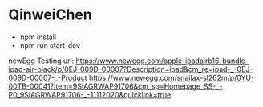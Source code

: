 # QinweiChen

- npm install
- npm run start-dev

newEgg Testing url: 
https://www.newegg.com/apple-ipadairb16-bundle-ipad-air-black/p/0EJ-009D-00007?Description=ipad&cm_re=ipad-_-0EJ-009D-00007-_-Product
https://www.newegg.com/snailax-sl262m/p/0YU-00TB-00041?Item=9SIAGRWAP91706&cm_sp=Homepage_SS-_-P0_9SIAGRWAP91706-_-11112020&quicklink=true
